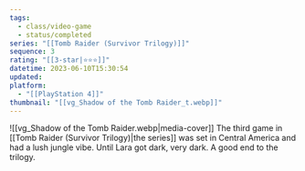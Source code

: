 ```yaml
---
tags:
  - class/video-game
  - status/completed
series: "[[Tomb Raider (Survivor Trilogy)]]"
sequence: 3
rating: "[[3-star|⭐️⭐️⭐️]]"
datetime: 2023-06-10T15:30:54
updated: 
platform:
  - "[[PlayStation 4]]"
thumbnail: "[[vg_Shadow of the Tomb Raider_t.webp]]"
---
```

![[vg_Shadow of the Tomb Raider.webp|media-cover]]
The third game in [[Tomb Raider (Survivor Trilogy)|the series]] was set in Central America and had a lush jungle vibe. Until Lara got dark, very dark. A good end to the trilogy.